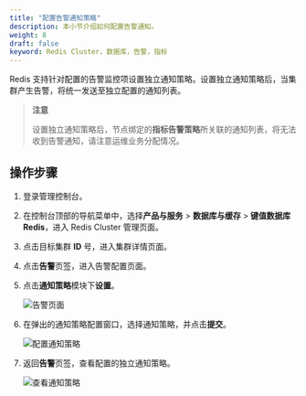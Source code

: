 ```yaml
---
title: "配置告警通知策略"
description: 本小节介绍如何配置告警通知。
weight: 8
draft: false
keyword: Redis Cluster，数据库，告警，指标
---
```


Redis 支持针对配置的告警监控项设置独立通知策略。设置独立通知策略后，当集群产生告警，将统一发送至独立配置的通知列表。

> **注意**
>
> 设置独立通知策略后，节点绑定的**指标告警策略**所关联的通知列表，将无法收到告警通知，请注意运维业务分配情况。

## 操作步骤

1. 登录管理控制台。

2. 在控制台顶部的导航菜单中，选择**产品与服务** > **数据库与缓存** > **键值数据库 Redis**，进入 Redis Cluster 管理页面。

3. 点击目标集群 **ID** 号，进入集群详情页面。

4. 点击**告警**页签，进入告警配置页面。

5. 点击**通知策略**模块下**设置**。

   <img src="../../../_images/warning.png" alt="告警页面" />

6. 在弹出的通知策略配置窗口，选择通知策略，并点击**提交**。

   ![配置通知策略](../../../_images/single_notice.png)

7. 返回**告警**页签，查看配置的独立通知策略。

   ![查看通知策略](../../../_images/check_notice.png)

